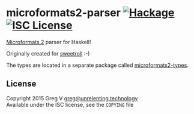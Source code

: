 # microformats2-parser [![Hackage](https://img.shields.io/hackage/v/microformats2-parser.svg?style=flat)](https://hackage.haskell.org/package/microformats2-parser) [![ISC License](https://img.shields.io/badge/license-ISC-red.svg?style=flat)](https://tldrlegal.com/license/-isc-license)

[Microformats 2] parser for Haskell!

Originally created for [sweetroll] :-)

The types are located in a separate package called [microformats2-types].

[Microformats 2]: http://microformats.org/wiki/microformats2
[sweetroll]: https://github.com/myfreeweb/sweetroll
[microformats2-types]: https://github.com/myfreeweb/microformats2-types

## License

Copyright 2015 Greg V <greg@unrelenting.technology>  
Available under the ISC license, see the `COPYING` file
